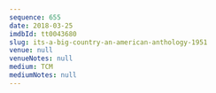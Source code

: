 ```yaml
---
sequence: 655
date: 2018-03-25
imdbId: tt0043680
slug: its-a-big-country-an-american-anthology-1951
venue: null
venueNotes: null
medium: TCM
mediumNotes: null
---
```

